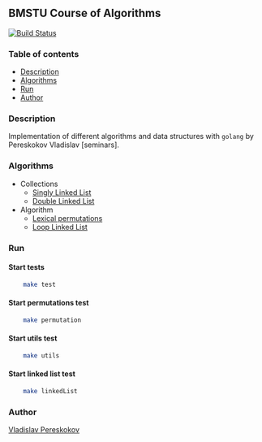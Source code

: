## BMSTU Course of Algorithms  
[![Build Status](https://travis-ci.org/vladpereskokov/BMSTU_Algorithm-seminars.svg?branch=develop)](https://travis-ci.org/vladpereskokov/BMSTU_Algorithm-seminars)  

### Table of contents
  * [Description](#description)  
  * [Algorithms](#algorithms)  
  * [Run](#run)  
  * [Author](#author)  

<a name="description"></a>
### Description  
Implementation of different algorithms and data structures with `golang`
by Pereskokov Vladislav [seminars].  

<a name="algorithms"></a>
### Algorithms
  + Collections
    * [Singly Linked List](https://github.com/vladpereskokov/BMSTU_Algorithm-seminars/tree/master/src/linkedList)
    * [Double Linked List](https://github.com/vladpereskokov/BMSTU_Algorithm-seminars/tree/master/src/linkedList)
  + Algorithm
    * [Lexical permutations](https://github.com/vladpereskokov/BMSTU_Algorithm-seminars/tree/master/src/permutations)
    * [Loop Linked List](https://github.com/vladpereskokov/BMSTU_Algorithm-seminars/tree/master/src/linkedList)

<a name="run"></a>
### Run  
#### Start tests  

```bash
    make test
```

#### Start permutations test

```bash
    make permutation
```

#### Start utils test

```bash
    make utils
```

#### Start linked list test

```bash
    make linkedList
```

<a name="author" target="_blank"></a>
### Author
[Vladislav Pereskokov](https://vladpereskokov.github.io/vladislav_pereskokov/)
